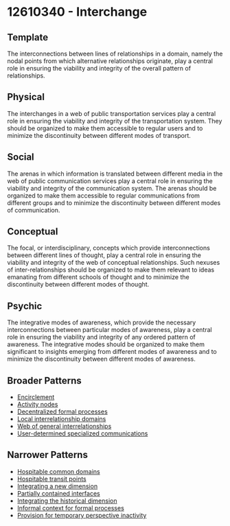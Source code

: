# 12610340 - Interchange

## Template

The interconnections between lines of relationships in a domain, namely the nodal points from which alternative relationships originate, play a central role in ensuring the viability and integrity of the overall pattern of relationships.

## Physical

The interchanges in a web of public transportation services play a central role in ensuring the viability and integrity of the transportation system. They should be organized to make them accessible to regular users and to minimize the discontinuity between different modes of transport.

## Social

The arenas in which information is translated between different media in the web of public communication services play a central role in ensuring the viability and integrity of the communication system. The arenas should be organized to make them accessible to regular communications from different groups and to minimize the discontinuity between different modes of communication.

## Conceptual

The focal, or interdisciplinary, concepts which provide interconnections between different lines of thought, play a central role in ensuring the viability and integrity of the web of conceptual relationships. Such nexuses of inter-relationships should be organized to make them relevant to ideas emanating from different schools of thought and to minimize the discontinuity between different modes of thought.

## Psychic

The integrative modes of awareness, which provide the necessary interconnections between particular modes of awareness, play a central role in ensuring the viability and integrity of any ordered pattern of awareness. The integrative modes should be organized to make them significant to insights emerging from different modes of awareness and to minimize the discontinuity between different modes of awareness.

## Broader Patterns

- [Encirclement](12610170)
- [Activity nodes](12610300)
- [Decentralized formal processes](12610090)
- [Local interrelationship domains](12610110)
- [Web of general interrelationships](12610160)
- [User-determined specialized communications](12610200)

## Narrower Patterns

- [Hospitable common domains](12610940)
- [Hospitable transit points](12610920)
- [Integrating a new dimension](12610390)
- [Partially contained interfaces](12611190)
- [Integrating the historical dimension](12610400)
- [Informal context for formal processes](12610410)
- [Provision for temporary perspective inactivity](12611500)
